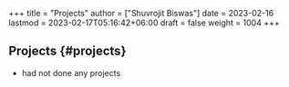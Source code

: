 +++
title = "Projects"
author = ["Shuvrojit Biswas"]
date = 2023-02-16
lastmod = 2023-02-17T05:16:42+06:00
draft = false
weight = 1004
+++

## Projects {#projects}

-   had not done any projects
